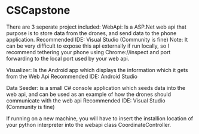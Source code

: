 # CSCapstone
There are 3 seperate project included:
WebApi: Is a ASP.Net web api that purpose is to store data from the drones, and send data to the phone application. 
Recommended IDE: Visual Studio (Community is fine)
Note: It can be very difficult to expose this api externally if run locally, so I recommend tethering your phone using Chrome://inspect and port forwarding to the local port used by your web api.

Visualizer: Is the Android app which displays the information which it gets from the Web Api
Recommended IDE: Android Studio

Data Seeder: is a small C# console application which seeds data into the web api, and can be used as an example of how the drones should communicate with the web api
Recommended IDE: Visual Studio (Community is fine)

If running on a new machine, you will have to insert the installion location of your python interpreter into the webapi class CoordinateController. 
